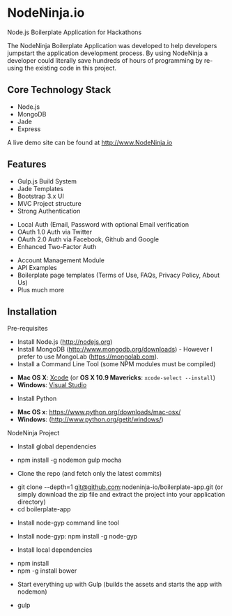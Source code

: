 # NodeNinja.io 
Node.js Boilerplate Application for Hackathons

The NodeNinja Boilerplate Application was developed to help developers jumpstart the application development process. 
By using NodeNinja a developer could literally save hundreds of hours of programming by re-using the existing code in this project.

Core Technology Stack
---------------------

+ Node.js
+ MongoDB
+ Jade
+ Express

A live demo site can be found at http://www.NodeNinja.io


Features
--------

- Gulp.js Build System
- Jade Templates
- Bootstrap 3.x UI
- MVC Project structure
- Strong Authentication
 + Local Auth (Email, Password with optional Email verification
 + OAuth 1.0 Auth via Twitter
 + OAuth 2.0 Auth via Facebook, Github and Google
 + Enhanced Two-Factor Auth 
- Account Management Module
- API Examples
- Boilerplate page templates (Terms of Use, FAQs, Privacy Policy, About Us) 
- Plus much more
 
Installation
------------

Pre-requisites

+ Install Node.js (http://nodejs.org)
+ Install MongoDB (http://www.mongodb.org/downloads) - However I prefer to use MongoLab (https://mongolab.com). 
+ Install a Command Line Tool (some NPM modules must be compiled)
 - **Mac OS X**: [Xcode](https://itunes.apple.com/us/app/xcode/id497799835?mt=12) (or **OS X 10.9 Mavericks**: `xcode-select --install`)
 - **Windows**: [Visual Studio](http://www.visualstudio.com/downloads/download-visual-studio-vs#d-express-windows-8)
+ Install Python 
 - **Mac OS x**: https://www.python.org/downloads/mac-osx/
 - **Windows**: (http://www.python.org/getit/windows/)

NodeNinja Project

+ Install global dependencies
 - npm install -g nodemon gulp mocha

+ Clone the repo (and fetch only the latest commits)
 - git clone --depth=1 git@github.com:nodeninja-io/boilerplate-app.git (or simply download the zip file and extract the    project into your application directory)
 - cd boilerplate-app

+ Install node-gyp command line tool
 - Install node-gyp: npm install -g node-gyp

+ Install local dependencies
 - npm install
 - npm -g install bower

+ Start everything up with Gulp (builds the assets and starts the app with nodemon)
 - gulp




